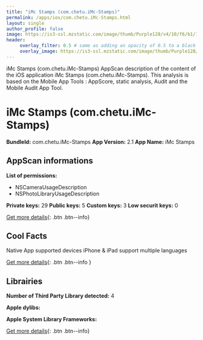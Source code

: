 ```yaml
---
title: "iMc Stamps (com.chetu.iMc-Stamps)"
permalink: /apps/ios/com.chetu.iMc-Stamps.html
layout: single
author_profile: false
image: https://is3-ssl.mzstatic.com/image/thumb/Purple128/v4/10/f6/b1/10f6b134-0e33-9da2-179b-c445377410c4/AppIcon-1x_U007emarketing-0-0-GLES2_U002c0-512MB-sRGB-0-0-0-85-220-0-0-0-6.png/512x512bb.jpg
header: 
     overlay_filter: 0.5 # same as adding an opacity of 0.5 to a black background
     overlay_image: https://is3-ssl.mzstatic.com/image/thumb/Purple128/v4/10/f6/b1/10f6b134-0e33-9da2-179b-c445377410c4/AppIcon-1x_U007emarketing-0-0-GLES2_U002c0-512MB-sRGB-0-0-0-85-220-0-0-0-6.png/512x512bb.jpg
---
```

iMc Stamps (com.chetu.iMc-Stamps) AppScan description of the content of the iOS application iMc Stamps (com.chetu.iMc-Stamps). This analysis is based on the Mobile App Tools : AppScore, static analysis, Audit and the Mobile Audit App Tool.

# iMc Stamps (com.chetu.iMc-Stamps)

**BundleId:** com.chetu.iMc-Stamps
**App Version:** 2.1
**App Name:** iMc Stamps


## AppScan informations 

**List of permissions:** 
- NSCameraUsageDescription
- NSPhotoLibraryUsageDescription
  
  
**Private keys:** 29
**Public keys:** 5
**Custom keys:** 3
**Low securit keys:** 0
  
[Get more details](/pricing.html){: .btn .btn--info}

## Cool Facts

Native App
supported devices iPhone & iPad
support multiple languages
  
[Get more details](/pricing.html){: .btn .btn--info }

## Librairies 
**Number of Third Party Library detected:** 4


**Apple dylibs:**


**Apple System Library Frameworks:**


  
[Get more details](/pricing.html){: .btn .btn--info}

